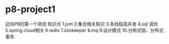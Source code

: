 # p8-project1
迈向P8的第一个项目
知识点
1.jvm
2.集合相关知识
3.多线程高并发
4.sql 调优
5.spring cloud相关
6.redis
7.zookeeper
8.mq
9.设计模式
10.分布式锁、分布式事务
